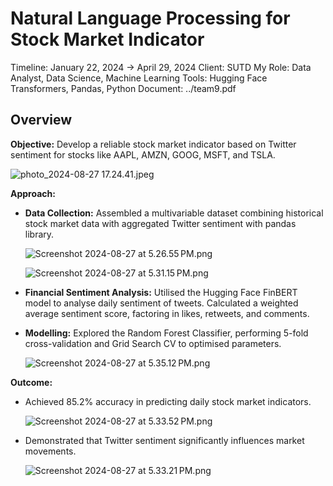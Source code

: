 # Natural Language Processing for Stock Market Indicator

Timeline: January 22, 2024 → April 29, 2024
Client: SUTD
My Role: Data Analyst, Data Science, Machine Learning
Tools: Hugging Face Transformers, Pandas, Python
Document: ../team9.pdf

## Overview

**Objective:** Develop a reliable stock market indicator based on Twitter sentiment for stocks like AAPL, AMZN, GOOG, MSFT, and TSLA.

![photo_2024-08-27 17.24.41.jpeg](Natural%20Language%20Processing%20for%20Stock%20Market%20Indic%20092c857fce644727b25f0e5bdc450e4a/photo_2024-08-27_17.24.41.jpeg)

**Approach:**

- **Data Collection:** Assembled a multivariable dataset combining historical stock market data with aggregated Twitter sentiment with pandas library.
    
    ![Screenshot 2024-08-27 at 5.26.55 PM.png](Natural%20Language%20Processing%20for%20Stock%20Market%20Indic%20092c857fce644727b25f0e5bdc450e4a/Screenshot_2024-08-27_at_5.26.55_PM.png)
    
    ![Screenshot 2024-08-27 at 5.31.15 PM.png](Natural%20Language%20Processing%20for%20Stock%20Market%20Indic%20092c857fce644727b25f0e5bdc450e4a/Screenshot_2024-08-27_at_5.31.15_PM.png)
    
- **Financial Sentiment Analysis:** Utilised the Hugging Face FinBERT model to analyse daily sentiment of tweets. Calculated a weighted average sentiment score, factoring in likes, retweets, and comments.
- **Modelling:** Explored the Random Forest Classifier, performing 5-fold cross-validation and Grid Search CV to optimised parameters.
    
    ![Screenshot 2024-08-27 at 5.35.12 PM.png](Natural%20Language%20Processing%20for%20Stock%20Market%20Indic%20092c857fce644727b25f0e5bdc450e4a/Screenshot_2024-08-27_at_5.35.12_PM.png)
    

**Outcome:**

- Achieved 85.2% accuracy in predicting daily stock market indicators.
    
    ![Screenshot 2024-08-27 at 5.33.52 PM.png](Natural%20Language%20Processing%20for%20Stock%20Market%20Indic%20092c857fce644727b25f0e5bdc450e4a/Screenshot_2024-08-27_at_5.33.52_PM.png)
    
- Demonstrated that Twitter sentiment significantly influences market movements.
    
    ![Screenshot 2024-08-27 at 5.33.21 PM.png](Natural%20Language%20Processing%20for%20Stock%20Market%20Indic%20092c857fce644727b25f0e5bdc450e4a/Screenshot_2024-08-27_at_5.33.21_PM.png)